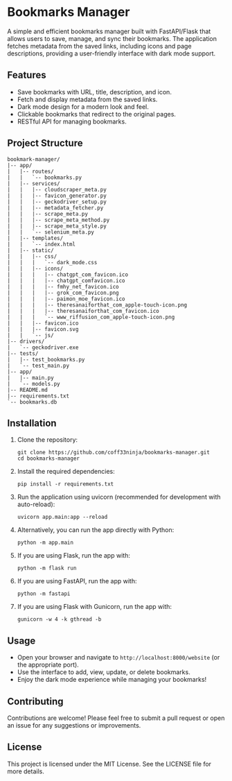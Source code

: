 # Bookmarks Manager

A simple and efficient bookmarks manager built with FastAPI/Flask that allows users to save, manage, and sync their bookmarks. The application fetches metadata from the saved links, including icons and page descriptions, providing a user-friendly interface with dark mode support.

## Features

- Save bookmarks with URL, title, description, and icon.
- Fetch and display metadata from the saved links.
- Dark mode design for a modern look and feel.
- Clickable bookmarks that redirect to the original pages.
- RESTful API for managing bookmarks.

## Project Structure
```
bookmark-manager/
|-- app/
|   |-- routes/
|   |   `-- bookmarks.py
|   |-- services/
|   |   |-- cloudscraper_meta.py
|   |   |-- favicon_generator.py
|   |   |-- geckodriver_setup.py
|   |   |-- metadata_fetcher.py
|   |   |-- scrape_meta.py
|   |   |-- scrape_meta_method.py
|   |   |-- scrape_meta_style.py
|   |   `-- selenium_meta.py
|   |-- templates/
|   |   `-- index.html
|   |-- static/
|   |   |-- css/
|   |   |   `-- dark_mode.css
|   |   |-- icons/
|   |   |   |-- chatgpt_com_favicon.ico
|   |   |   |-- chatgpt_comfavicon.ico
|   |   |   |-- fmhy_net_favicon.ico
|   |   |   |-- grok_com_favicon.png
|   |   |   |-- paimon_moe_favicon.ico
|   |   |   |-- theresanaiforthat_com_apple-touch-icon.png
|   |   |   |-- theresanaiforthat_com_favicon.ico
|   |   |   `-- www_riffusion_com_apple-touch-icon.png
|   |   |-- favicon.ico
|   |   |-- favicon.svg
|   |   `-- js/
|-- drivers/
|   `-- geckodriver.exe
|-- tests/
|   |-- test_bookmarks.py
|   `-- test_main.py
|-- app/
|   |-- main.py
|   `-- models.py
|-- README.md
|-- requirements.txt
`-- bookmarks.db
```
## Installation

1. Clone the repository:
   ```
   git clone https://github.com/coff33ninja/bookmarks-manager.git
   cd bookmarks-manager
   ```

2. Install the required dependencies:
   ```
   pip install -r requirements.txt
   ```

3. Run the application using uvicorn (recommended for development with auto-reload):
   ```
   uvicorn app.main:app --reload
   ```
4. Alternatively, you can run the app directly with Python:
   ```
   python -m app.main
   ```
5. If you are using Flask, run the app with:
   ```
   python -m flask run
   ```
6. If you are using FastAPI, run the app with:
   ```
   python -m fastapi
   ```
7. If you are using Flask with Gunicorn, run the app with:
   ```
   gunicorn -w 4 -k gthread -b
   ```

## Usage

- Open your browser and navigate to `http://localhost:8000/website` (or the appropriate port).
- Use the interface to add, view, update, or delete bookmarks.
- Enjoy the dark mode experience while managing your bookmarks!

## Contributing

Contributions are welcome! Please feel free to submit a pull request or open an issue for any suggestions or improvements.

## License

This project is licensed under the MIT License. See the LICENSE file for more details.
